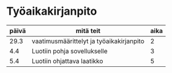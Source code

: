 # Työaikakirjanpito
| päivä | mitä teit                                  | aika |
| ----- | ------------------------------------------ | ---- |
| 29.3  | vaatimusmäärittelyt ja työaikakirjanpito | 2    |
| 4.4   | Luotiin pohja sovellukselle              | 3    |
| 5.4   | Luotiin ohjattava laatikko               | 5    |
